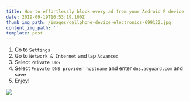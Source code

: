 ```yaml
---
title: How to effortlessly block every ad from your Android P device
date: 2019-09-19T16:53:19.100Z
thumb_img_path: /images/cellphone-device-electronics-699122.jpg
content_img_path: ''
template: post
---
```

1. Go to `Settings`
2. Go to `Network & Internet` and tap `Advanced`
3. Select `Private DNS`
4. Select `Private DNS provider hostname` and enter `dns.adguard.com` and save
5. Enjoy!

![](/images/screenshot_20190919-094617.png)
